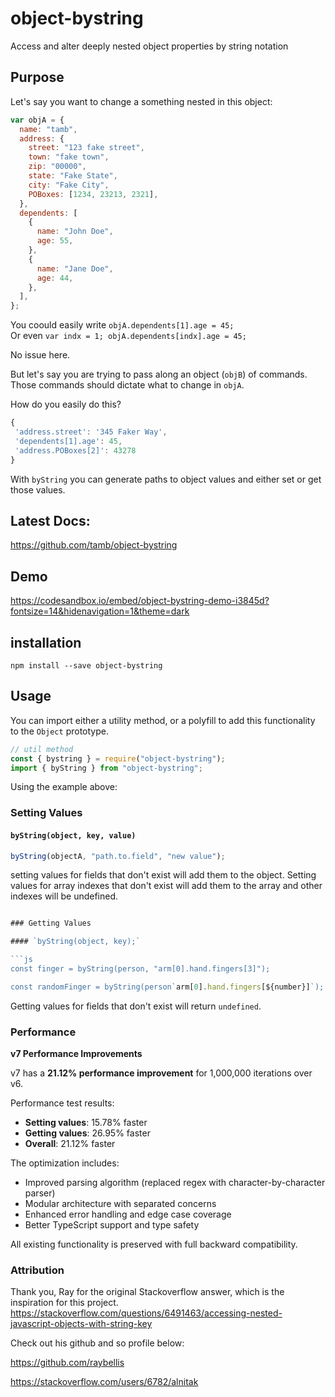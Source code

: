 # object-bystring

Access and alter deeply nested object properties by string notation

## Purpose

Let's say you want to change a something nested in this object:

```js
var objA = {
  name: "tamb",
  address: {
    street: "123 fake street",
    town: "fake town",
    zip: "00000",
    state: "Fake State",
    city: "Fake City",
    POBoxes: [1234, 23213, 2321],
  },
  dependents: [
    {
      name: "John Doe",
      age: 55,
    },
    {
      name: "Jane Doe",
      age: 44,
    },
  ],
};
```

You coould easily write `objA.dependents[1].age = 45;`  
 Or even `var indx = 1; objA.dependents[indx].age = 45;`

No issue here.

But let's say you are trying to pass along an object (`objB`) of commands. Those commands should dictate what to change in `objA`.

How do you easily do this?

```js
{
 'address.street': '345 Faker Way',
 'dependents[1].age': 45,
 'address.POBoxes[2]': 43278
}
```

With `byString` you can generate paths to object values and either set or get those values.

## Latest Docs:

https://github.com/tamb/object-bystring

## Demo

https://codesandbox.io/embed/object-bystring-demo-i3845d?fontsize=14&hidenavigation=1&theme=dark

## installation

`npm install --save object-bystring`

## Usage

You can import either a utility method, or a polyfill to add this functionality to the `Object` prototype.

```js
// util method
const { bystring } = require("object-bystring");
import { byString } from "object-bystring";
```

Using the example above:

### Setting Values

#### `byString(object, key, value)`

```js
byString(objectA, "path.to.field", "new value");
```

setting values for fields that don't exist will add them to the object.
Setting values for array indexes that don't exist will add them to the array and other indexes will be undefined.

````js

### Getting Values

#### `byString(object, key);`

```js
const finger = byString(person, "arm[0].hand.fingers[3]");

const randomFinger = byString(person`arm[0].hand.fingers[${number}]`);
````

Getting values for fields that don't exist will return `undefined`.

### Performance

**v7 Performance Improvements**

v7 has a **21.12% performance improvement** for 1,000,000 iterations over v6.

Performance test results:

- **Setting values**: 15.78% faster
- **Getting values**: 26.95% faster
- **Overall**: 21.12% faster

The optimization includes:

- Improved parsing algorithm (replaced regex with character-by-character parser)
- Modular architecture with separated concerns
- Enhanced error handling and edge case coverage
- Better TypeScript support and type safety

All existing functionality is preserved with full backward compatibility.

### Attribution

Thank you, Ray for the original Stackoverflow answer, which is the inspiration for this project.
https://stackoverflow.com/questions/6491463/accessing-nested-javascript-objects-with-string-key

Check out his github and so profile below:

https://github.com/raybellis

https://stackoverflow.com/users/6782/alnitak
